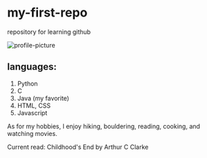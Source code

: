 # my-first-repo
repository for learning github

![profile-picture](DSC00616.JPG)

## languages:
1. Python
2. C
3. Java (my favorite)
4. HTML, CSS
5. Javascript


As for my hobbies, I enjoy hiking, bouldering, reading, cooking, and watching movies.

Current read: Childhood's End by Arthur C Clarke

